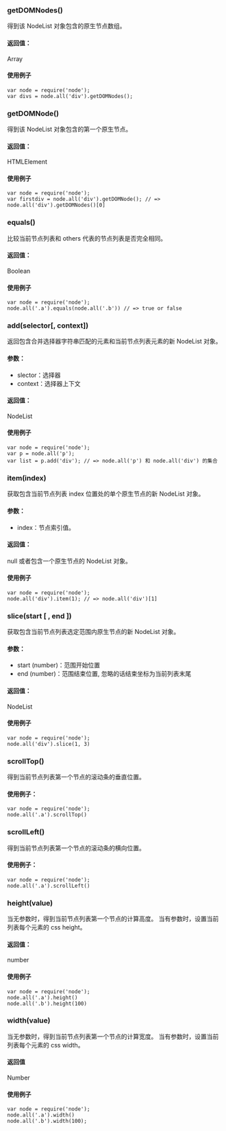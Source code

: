 ### getDOMNodes()

得到该 NodeList 对象包含的原生节点数组。

#### 返回值：

Array<HTMLElement>

#### 使用例子

	var node = require('node');
	var divs = node.all('div').getDOMNodes();

### getDOMNode()

得到该 NodeList 对象包含的第一个原生节点。

#### 返回值：

HTMLElement

#### 使用例子

	var node = require('node');
	var firstdiv = node.all('div').getDOMNode(); // => node.all('div').getDOMNodes()[0]

### equals()

比较当前节点列表和 others 代表的节点列表是否完全相同。

#### 返回值：

Boolean

#### 使用例子
		
	var node = require('node');
	node.all('.a').equals(node.all('.b')) // => true or false

### add(selector[, context])

返回包含合并选择器字符串匹配的元素和当前节点列表元素的新 NodeList 对象。

#### 参数：

* slector：选择器
* context：选择器上下文

#### 返回值：

NodeList

#### 使用例子

	var node = require('node');
	var p = node.all('p');
	var list = p.add('div'); // => node.all('p') 和 node.all('div') 的集合

### item(index)

获取包含当前节点列表 index 位置处的单个原生节点的新 NodeList 对象。

#### 参数：

* index：节点索引值。

#### 返回值：

null 或者包含一个原生节点的 NodeList 对象。

#### 使用例子

	var node = require('node');
	node.all('div').item(1); // => node.all('div')[1]

### slice(start [ , end ])

获取包含当前节点列表选定范围内原生节点的新 NodeList 对象。

#### 参数：

* start (number)：范围开始位置
* end (number)：范围结束位置, 忽略的话结束坐标为当前列表末尾

#### 返回值：

NodeList

#### 使用例子

	var node = require('node');
	node.all('div').slice(1, 3)

### scrollTop()

得到当前节点列表第一个节点的滚动条的垂直位置。

#### 使用例子：

	var node = require('node');
	node.all('.a').scrollTop()

### scrollLeft()

得到当前节点列表第一个节点的滚动条的横向位置。

#### 使用例子：

	var node = require('node');
	node.all('.a').scrollLeft()

### height(value)

当无参数时，得到当前节点列表第一个节点的计算高度。
当有参数时，设置当前列表每个元素的 css height。

#### 返回值：

number

#### 使用例子

	var node = require('node');
	node.all('.a').height()
	node.all('.b').height(100)

### width(value)

当无参数时，得到当前节点列表第一个节点的计算宽度。
当有参数时，设置当前列表每个元素的 css width。

#### 返回值

Number

#### 使用例子

	var node = require('node');
	node.all('.a').width()
	node.all('.b').width(100);


